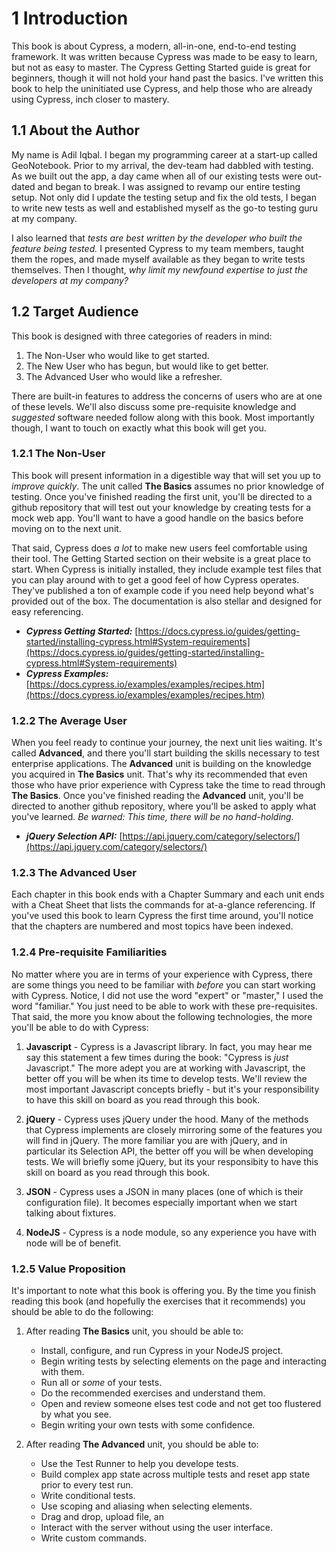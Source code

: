 # 1 Introduction
This book is about Cypress, a modern, all-in-one, end-to-end testing framework. It was written because Cypress was made to be easy to learn, but not as easy to master. The Cypress Getting Started guide is great for beginners, though it will not hold your hand past the basics. I've written this book to help the uninitiated use Cypress, and help those who are already using Cypress, inch closer to mastery.

## 1.1 About the Author
My name is Adil Iqbal.  I began my programming career at a start-up called GeoNotebook. Prior to my arrival, the dev-team had dabbled with testing. As we built out the app, a day came when all of our existing tests were out-dated and began to break. I was assigned to revamp our entire testing setup. Not only did I update the testing setup and fix the old tests, I began to write new tests as well and established myself as the go-to testing guru at my company.

I also learned that *tests are best written by the developer who built the feature being tested.* I presented Cypress to my team members, taught them the ropes, and made myself available as they began to write tests themselves. Then I thought, *why limit my newfound expertise to just the developers at my company?*

## 1.2 Target Audience
This book is designed with three categories of readers in mind: 

1. The Non-User who would like to get started.
2. The New User who has begun, but would like to get better.
3. The Advanced User who would like a refresher.

There are built-in features to address the concerns of users who are at one of these levels. We'll also discuss some pre-requisite knowledge and *suggested* software needed follow along with this book. Most importantly though, I want to touch on exactly what this book will get you.

### 1.2.1 The Non-User
This book will present information in a digestible way that will set you up to *improve quickly*. The unit called **The Basics** assumes no prior knowledge of testing. Once you've finished reading the first unit, you'll be directed to a github repository that will test out your knowledge by creating tests for a mock web app. You'll want to have a good handle on the basics before moving on to the next unit.

That said, Cypress does *a lot* to make new users feel comfortable using their tool. The Getting Started section on their website is a great place to start. When Cypress is initially installed, they include example test files that you can play around with to get a good feel of how Cypress operates. They've published a ton of example code if you need help beyond what's provided out of the box. The documentation is also stellar and designed for easy referencing.


 - ***Cypress Getting Started:*** [https://docs.cypress.io/guides/getting-started/installing-cypress.html#System-requirements](https://docs.cypress.io/guides/getting-started/installing-cypress.html#System-requirements)
 - ***Cypress Examples:*** [https://docs.cypress.io/examples/examples/recipes.htm](https://docs.cypress.io/examples/examples/recipes.htm) 

 
### 1.2.2 The Average User
When you feel ready to continue your journey, the next unit lies waiting. It's called **Advanced**, and there you'll start building the skills necessary to test enterprise applications. The **Advanced** unit is building on the knowledge you acquired in **The Basics** unit.  That's why its recommended that even those who have prior experience with Cypress take the time to read through **The Basics**. Once you've finished reading the **Advanced** unit, you'll be directed to another github repository, where you'll be asked to apply what you've learned. *Be warned: This time, there will be no hand-holding.*

* ***jQuery Selection API:*** [https://api.jquery.com/category/selectors/](https://api.jquery.com/category/selectors/)

### 1.2.3 The Advanced User
 Each chapter in this book ends with a Chapter Summary and each unit ends with a Cheat Sheet that lists the commands for at-a-glance referencing. If you've used this book to learn Cypress the first time around, you'll notice that the chapters are numbered and most topics have been indexed.


### 1.2.4 Pre-requisite Familiarities
No matter where you are in terms of your experience with Cypress, there are some things you need to be familiar with *before* you can start working with Cypress. Notice, I did not use the word "expert" or "master," I used the word "familiar." You just need to be able to work with these pre-requisites. That said, the more you know about the following technologies, the more you'll be able to do with Cypress:

 1. **Javascript** - Cypress is a Javascript library. In fact, you may hear me say this statement a few times during the book: "Cypress is *just* Javascript." The more adept you are at working with Javascript, the better off you will be when its time to develop tests. We'll review the most important Javascript concepts briefly - but it's your responsibility to have this skill on board as you read through this book.
 
 2. **jQuery** - Cypress uses jQuery under the hood. Many of the methods that Cypress implements are closely mirroring some of the features you will find in jQuery. The more familiar you are with jQuery, and in particular its Selection API, the better off you will be when developing tests. We will briefly some jQuery, but its your responsibity to have this skill on board as you read through this book.
 
 3. **JSON** - Cypress uses a JSON in many places (one of which is their configuration file). It becomes especially important when we start talking about fixtures.
 4. **NodeJS** - Cypress is a node module, so any experience you have with node will be of benefit.
 
 ### 1.2.5 Value Proposition
 
 It's important to note what this book is offering you. By the time you finish reading this book (and hopefully the exercises that it recommends) you should be able to do the following:

1. After reading **The Basics** unit, you should be able to:
	* Install, configure, and run Cypress in your NodeJS project.
	* Begin writing tests by selecting elements on the page and interacting with them.
	* Run all or *some* of your tests.
	* Do the recommended exercises and understand them.
	* Open and review someone elses test code and not get too flustered by what you see.
	* Begin writing your own tests with some confidence.

2. After reading **The Advanced** unit, you should be able to:
	* Use the Test Runner to help you develope tests.
	* Build complex app state across multiple tests and reset app state prior to every test run.
	* Write conditional tests.
	* Use scoping and aliasing when selecting elements.
	* Drag and drop, upload file, an
	* Interact with the server without using the user interface.
	* Write custom commands.
<!--stackedit_data:
eyJoaXN0b3J5IjpbMTAzMDU5NTUzM119
-->